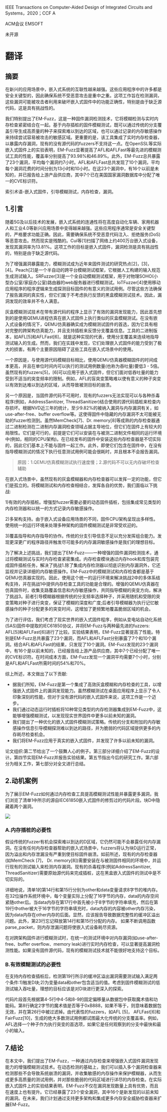 IEEE Transactions on Computer-Aided Design of Integrated Circuits and Systems，2020；CCF A

ACM会议 EMSOFT

未开源

# 翻译
## 摘要
在新兴的应用场景中，嵌入式系统的互联性越来越强。这些应用程序中的许多都是安全关键型的，因此确保系统不受恶意攻击是重中之重。这项工作旨在检测漏洞，这些漏洞可能被攻击者利用来破坏嵌入式固件中的功能正确性，特别是由于缺乏源代码，这是具有挑战性的。

我们特别提出了EM-Fuzz，这是一种固件漏洞检测技术，它将模糊检测与实时内存检查紧密结合在一起。基于内存插桩的固件模糊测试，既可以通过传统的分支覆盖引导生成高质量的种子来探索难以到达的区域，也可以通过记录的内存敏感操作来持续尝试容易被攻击的敏感区域。更重要的是，该工具集成了实时内存检查器，以暴露内存漏洞，现有的没有源代码的fuzzers不支持这一点。在OpenSSL等实际嵌入式固件上的实验表明，EM-Fuzz显著提高了AFL和AFLFast等最先进的模糊测试工具的性能，覆盖率分别提高了93.98%和46.89%。此外，EM-Fuzz总共暴露了23个漏洞，平均每个漏洞约7小时。AFL和AFLFast总共发现了10个漏洞，平均每个漏洞花费的时间分别为13小时和10小时。在这23个漏洞中，有16个以前是未知的，并已报告给上游产品供应商，其中7个已在美国国家漏洞数据库中分配了唯一的CVE标识符。

索引术语-嵌入式固件，引导模糊测试，内存检查，漏洞。

## 1.引言
随着5G及以后技术的发展，嵌入式系统的连通性将在高度自动化车辆、家用机器人和工业4.0等新兴应用场景中变得越来越强。这些应用程序通常是安全关键型的，严格要求功能正确。因此，需要确保系统不受恶意代码注入、拒绝服务(DoS)等恶意攻击。然而现实是残酷的。Cui等[1]扫描了网络上约400万台嵌入式设备，发现其漏洞率为13.81%。这项工作的目标是嵌入式固件，漏洞检测是具有挑战性的，特别是由于缺乏源代码。

为了增强漏洞暴露能力，模糊测试成为近年来固件测试的研究热点[2]，[3]，[4]。Peach[2]是一个半自动的跨平台模糊测试框架，它根据人工构建的输入规范生成测试输入。SRFuzzer[3]是一个全自动模糊测试框架，用于对物理SOHO(小型办公室/家庭办公室)路由器的web服务器进行模糊测试。IoTFuzzer[4]使用移动应用程序的程序逻辑来生成探测目标固件的有意义的测试用例。尽管这些方法确保了报告漏洞的真实性，但它们属于不考虑执行反馈的黑盒模糊测试技术。因此，漏洞发现的效率并不令人满意。

灰盒模糊测试技术在带有源代码的程序上显示了有效的漏洞发现能力，因此首先想到的是使用QEMU进程仿真在嵌入式固件上执行类似的灰盒模糊测试。在没有嵌入式设备的情况下，QEMU仿真器确实成为模糊测试固件的首选，因为它具有相对完整的跨架构仿真能力，并且支持插桩来反馈分支覆盖信息。工具的二进制版本，如AFL[5]和AFLFast[6]，就是这种实现的代表，使用分支覆盖来连续地指导测试输入的生成。然而，我们在实践中发现，它们处理嵌入式固件的能力受到了极大的损害。有两个主要原因阻碍了这些工具在嵌入式场景中的使用。

一个原因是，与使用源代码模糊目标相比，使用QEMU仿真器模糊固件的时间成本更高，并且在单位时间内可以执行的测试用例数量(也称为吞吐量)要低3 - 5倍。虽然现有的fuzzers[5]，[6]可以应用于嵌入式固件，但它们面对低吞吐量的能力受到不适当的突变频率的限制。例如，AFL的盲突变策略难以使有意义的种子突变以有效到达难以到达的区域，从而导致被测目标的崩溃。

另一个原因是，当固件源代码不可用时，现有的fuzzers无法实现可以与各种杀毒程序(例如，AddressSanitizer, ThreadSanitizer)结合使用的源代码插桩来检查内存损坏。根据NVD近三年的统计，至少9.82%的被纳入漏洞与内存漏洞有关，如use-after-free、buffer overflow等。这使得固件中隐藏的内存漏洞不太可能被无助的fuzzer检测到。虽然MemCheck[7]、Dr. memory[8]等成熟的内存检查器通过二进制检测在二进制内存漏洞检查领域占据主导地位，但它们在固件上有较大的局限性。它们是可行的，前提是它们可以安装在与被测二进制文件相同的运行环境中(例如，相同的CPU架构)。在已经发布的固件中安装这些内存检查器是不切实际的，因此它们基本上不能与固件一起工作。此外，即使它们包含在固件中，在没有指导模糊测试的情况下执行任意测试用例可能会很耗时，并且根本不会报告漏洞。

> 原因：1.QEMU仿真模糊测试执行速度慢；2.源代码不可以无内存破坏检查辅助

在嵌入式场景中，虽然现有的灰盒模糊器和内存检查器可以发挥一定的功能，但它们是孤立的。将模糊测试和内存检查相结合，发挥各自的优势，我们面临以下挑战:

1)有效的内存插桩。增强型fuzzer需要必要的动态固件插桩，包括集成常见类型的内存检测器和以统一的方式记录内存敏感操作。

2)多架构支持。由于嵌入式设备应用场景的不同，固件CPU架构呈现出多样性。使用统一的运行环境来处理多种架构的固件模糊测试是非常受欢迎的。

3)覆盖指导和内存指导的协作。传统的分支引导信息不足以充分发挥组合能力。发现更深更广的程序路径并触发尽可能多的内存漏洞敏感操作是我们的理想目标。

为了解决上述挑战，我们提出了EM-Fuzz——一种增强的固件漏洞检测技术，通过将模糊测试与实时内存检查紧密集成。内存检查模块通过内存hook和库包装完成固件插桩任务，解决了挑战1.除了集成内存检测器以彻底识别内存漏洞外，它还监视并记录详细的内存敏感操作。EM-Fuzz中的模糊测试和内存检查都是基于QEMU仿真器实现的。因此，使用这个统一的运行环境来解决挑战2中的多体系结构支持，并在挑战1中提供内存检查工具的功能是合理的。增强的QEMU仿真器在仿真固件时，收集支路覆盖信息和内存敏感操作，共同指导模糊的突变方向，解决了挑战3。前者引导模糊器根据传统的分支频率选择种子，并采用随机和受限的突变策略对种子进行突变，保证了模糊的深度和广度;后者引导模糊器为执行记忆敏感操作的种子分配更多的突变时间，这增加了更频繁地覆盖脆弱区域的机会。

为了进行评估，我们考虑了现实世界的嵌入式固件程序，例如从变电站自动化系统(SAS)固件中提取的IEC61850协议，并将EM-Fuzz与两种最先进的fuzzers: AFL[5]和AFLFast[6]进行了比较。实验结果表明，EM-Fuzz显著提高了性能。特别是EM-Fuzz总共暴露了23个漏洞，而AFL和AFLFast分别暴露了7个和10个漏洞。结合AFL和AFLFast的结果，只发现了10个漏洞。EM-Fuzz发现的23个漏洞中，有16个是以前未知的，已经报告给上游产品供应商，其中7个已经分配了唯一的CVE标识符。在时间成本方面，EM-Fuzz发现一个漏洞平均需要7个小时，分别是AFL和AFLFast所需时间的54%和70%。

综上所述，本文做出了以下贡献:
- 据我们所知，EM-Fuzz是第一个集成了高效灰盒模糊和内存检查的工具，以增强嵌入式固件上的漏洞发现能力。虽然模糊测试在桌面应用程序上显示了令人印象深刻的性能，但对于没有源代码的嵌入式固件来说，这项工作是一个迈步。
- 我们通过动态运行时插桩将10种常见类型的内存检测器集成到EM-Fuzz中，这能够增强模糊测试，以发现现实世界固件中更多以前未知的漏洞。
- 我们提出了一种优化的嵌入式固件模糊测试策略。传统的分支和附加的内存敏感操作信息引导模糊探测难以到达的路径，并为脆弱的代码区域提供更多的内存耗尽检查机会。
- 我们将EM-Fuzz应用于真实的嵌入式固件，并发现了许多以前未知的漏洞。

论文组织:第二节给出了一个鼓舞人心的例子。第三部分详细介绍了EM-Fuzz的设计。第四节实现EM-Fuzz并报告实验结果。第五节指出今后的研究工作。第六部分为相关工作，第七部分对全文进行总结。

## 2.动机案例
为了展示EM-Fuzz如何通过内存检查工具提高模糊测试性能并暴露更多漏洞，我们浏览了清单1中所示的源自IEC61850嵌入式固件的修剪过的代码片段。块D中隐藏着两个漏洞。

![](images/Pasted%20image%2020230806114044.png)

### A.内存插桩的必要性
假设传统的fuzzer有机会探索难以到达的D区域，它仍然可能不会暴露任何内存漏洞。在没有任何内存检查器帮助的嵌入式场景中，fuzzers将认为块D运行正常，因为溢出和内存泄漏没有严重到使目标固件崩溃。如前所述，现有的内存检查器(如MemCheck [7]， Dr. memory[8])需要安装在与被测固件相同的环境中，并运行现有的测试输入来检测内存漏洞。现有的杀毒程序(例如AddressSanitizer, ThreadSanitizer)需要原始源代码来完成插桩，这在黑盒嵌入式固件的测试中是不切实际的。

详细地说，清单1的第14行和第15行分别为other和data变量请求8字节的堆内存。在32位操作系统环境中，每个变量实际上分配了16字节的内存，data的内存空间紧随other后。当data内存在第17行中首先被小于8字节的字符串填充，然后在第19行中other被大于16字节的字符串填充时，data内存的内容被other内存污染，因为data内存在other内存的后面。显然，应该报告导致数据完整性的缓冲区溢出问题。此外，第23行忘记释放第14行和第15行分配的内存。
如果不断调用函数parse_packet，则内存泄漏问题将使嵌入式设备耗尽资源。

在对跨架构固件进行模糊测试时，在统一的测试环境中对内存漏洞(如use-after-free、buffer overflow、memory leak)进行实时内存检查，可以显著提高漏洞检测性能。如果没有固件源代码，现有的模糊测试技术就不能很好地支持这个目标。

### B.有效模糊测试的必要性
在支持内存检查插桩后，检测第19行所示的缓冲区溢出漏洞需要测试输入满足两个条件:1)触发D块;2)为变量data和other包含适当的值。考虑到固件模糊测试的低测试输入吞吐量，理想的目标应该是对D块进行更深入的探索。

代码片段首先根据第4-5行中4-5和8-9的固定偏移量从数据包中获取魔术值和功能码。第8行确定2字节的魔术值是否等于0xB888，如果不等于，则意味着数据包无效，并在第26行中被过滤掉。由代表性的fuzzers，如AFL [5]， AFLFast[6]和FairFuzz[10]，生成的绝大多数测试用例都试图最大化传统的分支覆盖率。例如，AFL选择一个种子作为执行突变的首选项，如果它是任何观察到的分支中最快和最小的输入。






## 7.结论
在本文中，我们提出了EM-Fuzz，一种通过内存检查来增强嵌入式固件漏洞发现能力的增强模糊测试技术。在动态检测的基础上，我们可以插入多个漏洞检查器来检测那些不会导致系统崩溃的漏洞，并收集敏感的内存操作来保护模糊器，从而生成更多高质量的测试用例，并对那些脆弱的代码区域进行详尽的内存检查。在实际嵌入式固件上的实验结果表明，EM-Fuzz不仅在漏洞发现数量上具有优势，而且在速度上也有提升。它已经暴露了23个安全漏洞，其中16个是新发现的以前未知的漏洞。在未来，我们计划通过支持更多架构和集成更多内存安全威胁检查器来扩展EM-Fuzz。